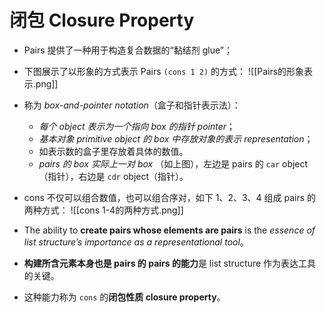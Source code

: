 # 闭包 Closure Property
- Pairs 提供了一种用于构造复合数据的“黏结剂 glue”；
- 下图展示了以形象的方式表示 Pairs `(cons 1 2)` 的方式：
![[Pairs的形象表示.png]]
- 称为 *box-and-pointer notation*（盒子和指针表示法）：
	- *每个 object 表示为一个指向 box 的指针 pointer*；
	- *基本对象 primitive object 的 box 中存放对象的表示  representation*；
	- 如表示数的盒子里存放着具体的数值。
	- *pairs 的 box 实际上一对 box* （如上图），左边是 pairs 的 `car` object（指针），右边是 `cdr` object（指针）。
- cons 不仅可以组合数值，也可以组合序对，如下 1、2、3、4 组成 pairs 的两种方式：
![[cons 1-4的两种方式.png]]

- The ability to **create pairs whose elements are pairs** is the *essence of list structure’s importance as a representational tool*。
- **构建所含元素本身也是 pairs 的 pairs 的能力**是 list structure 作为表达工具的关键。
- 这种能力称为 `cons` 的**闭包性质 closure property**。